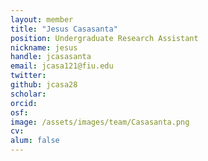 ```yaml
---
layout: member
title: "Jesus Casasanta"
position: Undergraduate Research Assistant
nickname: jesus
handle: jcasasanta
email: jcasa121@fiu.edu
twitter:
github: jcasa28
scholar:
orcid:
osf:
image: /assets/images/team/Casasanta.png
cv:
alum: false
---
```


